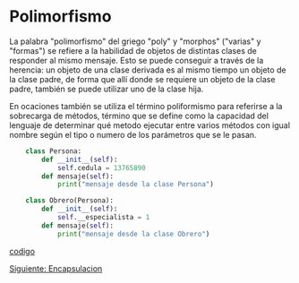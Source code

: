 # Polimorfismo

La palabra "polimorfismo" del griego "poly" y "morphos" ("varias" y "formas") se refiere a la habilidad de objetos de distintas clases de responder al mismo mensaje. Esto se puede conseguir a través de la herencia: un objeto de una clase derivada es al mismo tiempo un objeto de la clase padre, de forma que allí donde se requiere un objeto de la clase padre, también se puede utilizar uno de la clase hija.

En ocaciones también se utiliza el término poliformismo para referirse a la sobrecarga de métodos, término que se define como la capacidad del lenguaje de determinar qué metodo ejecutar entre varios métodos con igual nombre según el tipo o numero de los parámetros que se le pasan.

```python
    class Persona:
        def __init__(self):
            self.cedula = 13765890
        def mensaje(self):
            print("mensaje desde la clase Persona")

    class Obrero(Persona):
        def __init__(self):
            self.__especialista = 1
        def mensaje(self):
            print("mensaje desde la clase Obrero")
```

[codigo](/Polimorfismo/polimorfismo.py)

[Siguiente: Encapsulacion](/Encapsulacion/Encapsulacion.md)
